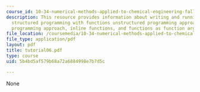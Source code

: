 ```yaml
---
course_id: 10-34-numerical-methods-applied-to-chemical-engineering-fall-2005
description: This resource provides information about writing and running m-files,
  structured programming with functions unstructured programming approach, structured
  programming approach, inline functions, and functions as function arguments.
file_location: /coursemedia/10-34-numerical-methods-applied-to-chemical-engineering-fall-2005/5b4bd5af579b68a72a6884998e7b7d5c_tutorial06.pdf
file_type: application/pdf
layout: pdf
title: tutorial06.pdf
type: course
uid: 5b4bd5af579b68a72a6884998e7b7d5c

---
```

None